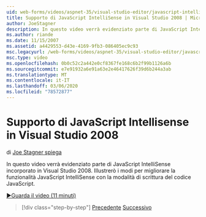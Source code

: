 ```yaml
---
uid: web-forms/videos/aspnet-35/visual-studio-editor/javascript-intellisense-support-in-visual-studio-2008
title: Supporto di JavaScript IntelliSense in Visual Studio 2008 | Microsoft Docs
author: JoeStagner
description: In questo video verrà evidenziato parte di JavaScript IntelliSense incorporato in Visual Studio 2008. Illustrerò le modalità di miglioramento di IntelliSense JavaScript feat...
ms.author: riande
ms.date: 11/15/2007
ms.assetid: a4429553-d43e-4169-9fb3-086405ec9c93
msc.legacyurl: /web-forms/videos/aspnet-35/visual-studio-editor/javascript-intellisense-support-in-visual-studio-2008
msc.type: video
ms.openlocfilehash: 0b0c52c2a442e0cf8367fe168c6b2f99b1126a6b
ms.sourcegitcommit: e7e91932a6e91a63e2e46417626f39d6b244a3ab
ms.translationtype: MT
ms.contentlocale: it-IT
ms.lasthandoff: 03/06/2020
ms.locfileid: "78572877"
---
```

# <a name="javascript-intellisense-support-in-visual-studio-2008"></a>Supporto di JavaScript Intellisense in Visual Studio 2008

di [Joe Stagner spiega](https://github.com/JoeStagner)

In questo video verrà evidenziato parte di JavaScript IntelliSense incorporato in Visual Studio 2008. Illustrerò i modi per migliorare la funzionalità JavaScript IntelliSense con la modalità di scrittura del codice JavaScript.

[&#9654;Guarda il video (11 minuti)](https://channel9.msdn.com/Blogs/ASP-NET-Site-Videos/javascript-intellisense-support-in-visual-studio-2008)

> [!div class="step-by-step"]
> [Precedente](new-designer-support-in-visual-studio-2008.md)
> [Successivo](javascript-debugging-in-visual-studio-2008.md)
